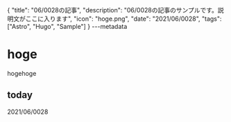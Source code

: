{
  "title": "06/0028の記事",
  "description": "06/0028の記事のサンプルです。説明文がここに入ります",
  "icon": "hoge.png",
  "date": "2021/06/0028",
  "tags": ["Astro", "Hugo", "Sample"]
}
---metadata

# hoge
hogehoge

## today
2021/06/0028